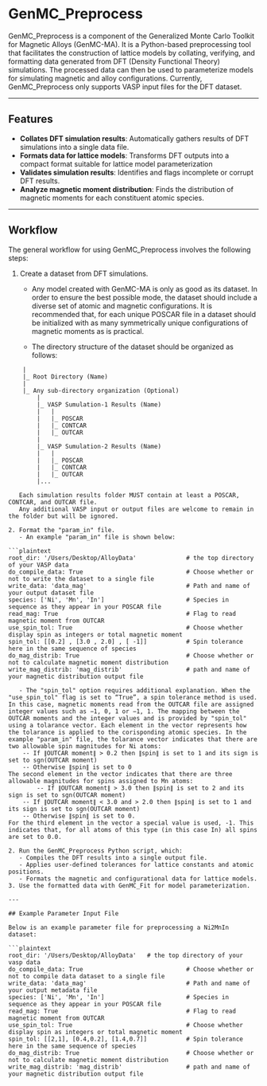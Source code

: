 # GenMC_Preprocess

GenMC_Preprocess is a component of the Generalized Monte Carlo Toolkit for Magnetic Alloys (GenMC-MA). It is a Python-based preprocessing tool that facilitates the construction of lattice models by collating, verifying, and formatting data generated from DFT (Density Functional Theory) simulations. The processed data can then be used to parameterize models for simulating magnetic and alloy configurations. Currently, GenMC_Preprocess only supports VASP input files for the DFT dataset.

---

## Features

- **Collates DFT simulation results**: Automatically gathers results of DFT simulations into a single data file.
- **Formats data for lattice models**: Transforms DFT outputs into a compact format suitable for lattice model parameterization
- **Validates simulation results**: Identifies and flags incomplete or corrupt DFT results.
- **Analyze magnetic moment distribution**: Finds the distribution of magnetic moments for each constituent atomic species.

---

## Workflow

The general workflow for using GenMC_Preprocess involves the following steps:
1. Create a dataset from DFT simulations. 
    - Any model created with GenMC-MA is only as good as its dataset. In order to ensure the best possible mode, the dataset should include a diverse set of atomic and magnetic configurations. It is recommended that, for each unique POSCAR file in a dataset should be initialized with as many symmetrically unique configurations of magnetic moments as is practical.

    - The directory structure of the dataset should be organized as follows:
```plaintext
    |
    |_ Root Directory (Name)
	|
	|_ Any sub-directory organization (Optional)
		|
		|_ VASP Sumulation-1 Results (Name)
		|	|
		|	|_ POSCAR
		|	|_ CONTCAR
		|	|_ OUTCAR
		|
		|_ VASP Sumulation-2 Results (Name)
		|	|
		|	|_ POSCAR
		|	|_ CONTCAR
		|	|_ OUTCAR
		|...
   
   Each simulation results folder MUST contain at least a POSCAR, CONTCAR, and OUTCAR file. 
   Any additional VASP input or output files are welcome to remain in the folder but will be ignored. 
	
2. Format the "param_in" file.
   - An example "param_in" file is shown below:

```plaintext
root_dir: '/Users/Desktop/AlloyData'              # the top directory of your VASP data
do_compile_data: True                             # Choose whether or not to write the dataset to a single file
write_data: 'data_mag'                            # Path and name of your output dataset file
species: ['Ni', 'Mn', 'In']                       # Species in sequence as they appear in your POSCAR file
read_mag: True                                    # Flag to read magnetic moment from OUTCAR
use_spin_tol: True                                # Choose whether display spin as integers or total magnetic moment
spin_tol: [[0.2] , [3.0 , 2.0] , [ -1]]           # Spin tolerance here in the same sequence of species
do_mag_distrib: True                              # Choose whether or not to calculate magnetic moment distribution
write_mag_distrib: 'mag_distrib'                  # path and name of your magnetic distribution output file

   - The "spin_tol" option requires additional explanation. When the "use_spin_tol" flag is set to “True”, a spin tolerance method is used. In this case, magnetic moments read from the OUTCAR file are assigned integer values such as −1, 0, 1 or −1, 1. The mapping between the OUTCAR moments and the integer values and is provided by "spin_tol" using a tolarance vector. Each element in the vector represents how the tolarance is applied to the corisponding atomic species. In the example "param_in" file, the tolarance vector indicates that there are two allowable spin magnitudes for Ni atoms: 
	-- If ∥OUTCAR moment∥ > 0.2 then ∥spin∥ is set to 1 and its sign is set to sgn(OUTCAR moment)
	-- Otherwise ∥spin∥ is set to 0
The second element in the vector indicates that there are three allowable magnitudes for spins assigned to Mn atoms: 
        -- If ∥OUTCAR moment∥ > 3.0 then ∥spin∥ is set to 2 and its sign is set to sgn(OUTCAR moment)
	-- If ∥OUTCAR moment∥ < 3.0 and > 2.0 then ∥spin∥ is set to 1 and its sign is set to sgn(OUTCAR moment)
	-- Otherwise ∥spin∥ is set to 0.
For the third element in the vector a special value is used, -1. This indicates that, for all atoms of this type (in this case In) all spins are set to 0.0.

2. Run the GenMC_Preprocess Python script, which:
   - Compiles the DFT results into a single output file.
   - Applies user-defined tolerances for lattice constants and atomic positions.
   - Formats the magnetic and configurational data for lattice models.
3. Use the formatted data with GenMC_Fit for model parameterization.

---

## Example Parameter Input File

Below is an example parameter file for preprocessing a Ni2MnIn dataset:

```plaintext
root_dir: '/Users/Desktop/AlloyData'   # the top directory of your vasp data
do_compile_data: True                             # Choose whether or not to compile data dataset to a single file
write_data: 'data_mag'                            # Path and name of your output metadata file
species: ['Ni', 'Mn', 'In']                       # Species in sequence as they appear in your POSCAR file
read_mag: True                                    # Flag to read magnetic moment from OUTCAR
use_spin_tol: True                                # Choose whether display spin as integers or total magnetic moment
spin_tol: [[2,1], [0.4,0.2], [1.4,0.7]]           # Spin tolerance here in the same sequence of species
do_mag_distrib: True                              # Choose whether or not to calculate magnetic moment distribution
write_mag_distrib: 'mag_distrib'                  # path and name of your magnetic distribution output file

